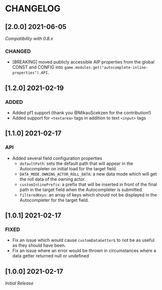 # CHANGELOG

## [2.0.0] 2021-06-05

*Compatibility with 0.8.x*

### CHANGED

- [BREAKING] moved publicly accessible AIP properties from the global CONST and CONFIG into `game.modules.get("autocomplete-inline-properties").API`.

## [1.2.0] 2021-02-19

### ADDED

- Added pf1 support (thank you @MikauScekzen for the contribution!)
- Added support for `<textarea>` tags in addition to text `<input>` tags

## [1.1.0] 2021-02-17

### API

- Added several field configuration properties
  - `defaultPath`: sets the default path that will appear in the Autocompleter on initial load for the target field.
  - `DATA_MODE.OWNING_ACTOR_ROLL_DATA`: a new data mode which will get the roll data of the owning actor.
  - `customInlinePrefix`: a prefix that will be inserted in front of the final path in the target field when the Autocompleter is submitted.
  - `filteredKeys`: an array of keys which should not be displayed in the Autocompleter for the target field.

## [1.0.1] 2021-02-17

### FIXED

- Fix an issue which would cause `customDataGetter`s to not be as useful as they should have been.
- Fix an issue where an error would be thrown in circumstances where a data getter returned null or undefined

## [1.0.0] 2021-02-17

*Initial Release*
